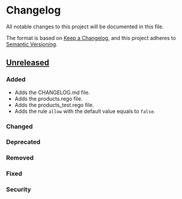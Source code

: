 # Changelog
All notable changes to this project will be documented in this file.

The format is based on [Keep a Changelog](https://keepachangelog.com/en/1.0.0/),
and this project adheres to [Semantic Versioning](https://semver.org/spec/v2.0.0.html).

## [Unreleased]
### Added
- Adds the CHANGELOG.md file.
- Adds the products.rego file.
- Adds the products_test.rego file.
- Adds the rule `allow` with the default value equals to `false`.

### Changed

### Deprecated

### Removed

### Fixed

### Security

[Unreleased]: https://github.com/humbertoc-silva/products-policies/tree/master